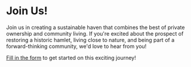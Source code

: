 # Join Us!

Join us in creating a sustainable haven that combines the best of private ownership and community living. If you're excited about the prospect of restoring a historic hamlet, living close to nature, and being part of a forward-thinking community, we'd love to hear from you!

[Fill in the form](https://docs.google.com/forms/d/e/1FAIpQLSesYGzNvYBu6CiMB5lk5Lp2bLVNs4zbB5Rq3JErVk2kCoYLCQ/viewform) to get started on this exciting journey! 